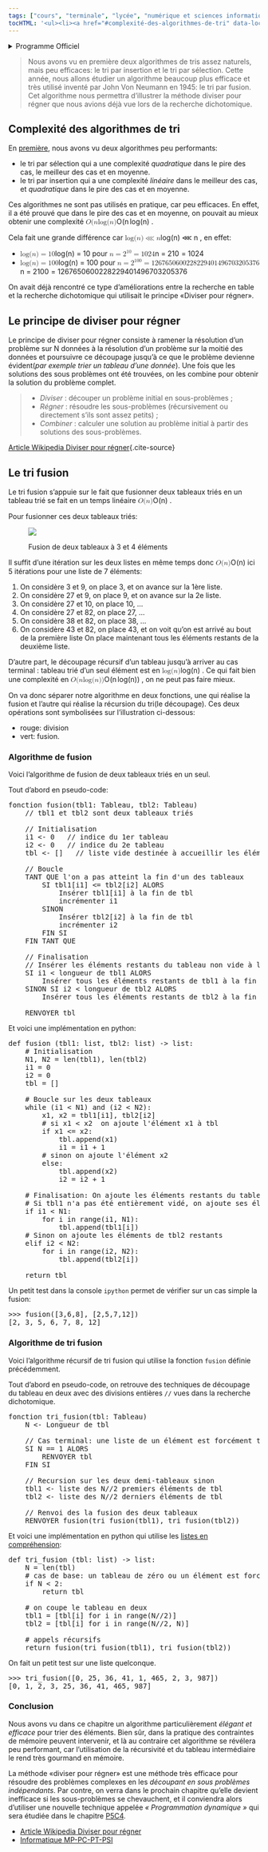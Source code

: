 ```yaml
---
tags: ["cours", "terminale", "lycée", "numérique et sciences informatiques", "nsi"]
tocHTML: '<ul><li><a href="#complexité-des-algorithmes-de-tri" data-localhref="true">Complexité des algorithmes de tri</a></li><li><a href="#le-principe-de-diviser-pour-régner" data-localhref="true">Le principe de diviser pour régner</a></li><li><a href="#le-tri-fusion" data-localhref="true">Le tri fusion</a></li><ul><li><a href="#algorithme-de-fusion" data-localhref="true">Algorithme de fusion</a></li><li><a href="#algorithme-de-tri-fusion" data-localhref="true">Algorithme de tri fusion</a></li><li><a href="#conclusion" data-localhref="true">Conclusion</a></li></ul></ul>'
---
```






<details class="programme"><summary>Programme Officiel</summary>
<!-- 
+------------------------+-----------------------------------+------------------------------------+
|        Contenus        |        Capacités attendues        |            Commentaires            |
+========================+===================================+====================================+
| Méthode « diviser pour | Écrire un algorithme utilisant la | La rotation d’une image bitmap     |
| régner ».              | méthode « diviser pour régner ».  | d’un quart de tour avec un coût en |
|                        |                                   | mémoire constant est un bon        |
|                        |                                   | exemple.                           |
|                        |                                   |                                    |
|                        |                                   | L’exemple du tri fusion permet     |
|                        |                                   | également d’exploiter la           |
|                        |                                   | récursivité et d’exhiber un        |
|                        |                                   | algorithme de coût en n log 2 n    |
|                        |                                   | dans les pires des cas.            |
+------------------------+-----------------------------------+------------------------------------+ -->
<a class="lien-programme" href="../programme/">Lien vers le programme complet</a></details>

<div class="intro">
<p><wc-wikimage class="half right" title="Merge-sort-example-300px.gif" caption="Le tri fusion est un algorithme de tri utilisant la méthode « Diviser pour Régner » tout comme la recherche dichotomique vue en première."></wc-wikimage></p>
<blockquote class="blockquote">
<p>Nous avons vu en première deux algorithmes de tris assez naturels, mais peu efficaces: le tri par insertion et le tri par sélection. Cette année, nous allons étudier un algorithme beaucoup plus efficace et très utilisé inventé par John Von Neumann en 1945: le tri par fusion. Cet algorithme nous permettra d’illustrer la méthode diviser pour régner que nous avions déjà vue lors de la recherche dichotomique.</p>
</blockquote>
</div>
<h2 id="complexité-des-algorithmes-de-tri" class="anchored">Complexité des algorithmes de tri</h2>
<p>En <a href="../../..//1g/nsi/8-algorithmique/2-algorithmes-de-tri">première</a>, nous avons vu deux algorithmes peu performants:</p>
<ul>
<li>le tri par sélection qui a une complexité <em>quadratique</em> dans le pire des cas, le meilleur des cas et en moyenne.</li>
<li>le tri par insertion qui a une complexité <em>linéaire</em> dans le meilleur des cas, et <em>quadratique</em> dans le pire des cas et en moyenne.</li>
</ul>
<p>Ces algorithmes ne sont pas utilisés en pratique, car peu efficaces. En effet, il a été prouvé que dans le pire des cas et en moyenne, on pouvait au mieux obtenir une complexité <span class="katex"><span class="katex-mathml"><math xmlns="http://www.w3.org/1998/Math/MathML"><semantics><mrow><mi>O</mi><mo stretchy="false">(</mo><mi>n</mi><mi>log</mi><mo>⁡</mo><mo stretchy="false">(</mo><mi>n</mi><mo stretchy="false">)</mo></mrow><annotation encoding="application/x-tex">O(n \log(n)</annotation></semantics></math></span><span class="katex-html" aria-hidden="true"><span class="base"><span class="strut" style="height:1em;vertical-align:-0.25em;"></span><span class="mord mathnormal" style="margin-right:0.02778em;">O</span><span class="mopen">(</span><span class="mord mathnormal">n</span><span class="mspace" style="margin-right:0.1667em;"></span><span class="mop">lo<span style="margin-right:0.01389em;">g</span></span><span class="mopen">(</span><span class="mord mathnormal">n</span><span class="mclose">)</span></span></span></span>
.</p>
<p>Cela fait une grande différence car <span class="katex"><span class="katex-mathml"><math xmlns="http://www.w3.org/1998/Math/MathML"><semantics><mrow><mi>log</mi><mo>⁡</mo><mo stretchy="false">(</mo><mi>n</mi><mo stretchy="false">)</mo><mo>⋘</mo><mi>n</mi></mrow><annotation encoding="application/x-tex">\log(n) \lll n</annotation></semantics></math></span><span class="katex-html" aria-hidden="true"><span class="base"><span class="strut" style="height:1em;vertical-align:-0.25em;"></span><span class="mop">lo<span style="margin-right:0.01389em;">g</span></span><span class="mopen">(</span><span class="mord mathnormal">n</span><span class="mclose">)</span><span class="mspace" style="margin-right:0.2778em;"></span><span class="mrel amsrm">⋘</span><span class="mspace" style="margin-right:0.2778em;"></span></span><span class="base"><span class="strut" style="height:0.4306em;"></span><span class="mord mathnormal">n</span></span></span></span>
, en effet:</p>
<ul>
<li><span class="katex"><span class="katex-mathml"><math xmlns="http://www.w3.org/1998/Math/MathML"><semantics><mrow><mi>log</mi><mo>⁡</mo><mo stretchy="false">(</mo><mi>n</mi><mo stretchy="false">)</mo><mo>=</mo><mn>10</mn></mrow><annotation encoding="application/x-tex">\log(n) = 10</annotation></semantics></math></span><span class="katex-html" aria-hidden="true"><span class="base"><span class="strut" style="height:1em;vertical-align:-0.25em;"></span><span class="mop">lo<span style="margin-right:0.01389em;">g</span></span><span class="mopen">(</span><span class="mord mathnormal">n</span><span class="mclose">)</span><span class="mspace" style="margin-right:0.2778em;"></span><span class="mrel">=</span><span class="mspace" style="margin-right:0.2778em;"></span></span><span class="base"><span class="strut" style="height:0.6444em;"></span><span class="mord">10</span></span></span></span>
pour <span class="katex"><span class="katex-mathml"><math xmlns="http://www.w3.org/1998/Math/MathML"><semantics><mrow><mi>n</mi><mo>=</mo><msup><mn>2</mn><mn>10</mn></msup><mo>=</mo><mn>1024</mn></mrow><annotation encoding="application/x-tex">n = 2^{10} = 1024</annotation></semantics></math></span><span class="katex-html" aria-hidden="true"><span class="base"><span class="strut" style="height:0.4306em;"></span><span class="mord mathnormal">n</span><span class="mspace" style="margin-right:0.2778em;"></span><span class="mrel">=</span><span class="mspace" style="margin-right:0.2778em;"></span></span><span class="base"><span class="strut" style="height:0.8141em;"></span><span class="mord"><span class="mord">2</span><span class="msupsub"><span class="vlist-t"><span class="vlist-r"><span class="vlist" style="height:0.8141em;"><span style="top:-3.063em;margin-right:0.05em;"><span class="pstrut" style="height:2.7em;"></span><span class="sizing reset-size6 size3 mtight"><span class="mord mtight"><span class="mord mtight">10</span></span></span></span></span></span></span></span></span><span class="mspace" style="margin-right:0.2778em;"></span><span class="mrel">=</span><span class="mspace" style="margin-right:0.2778em;"></span></span><span class="base"><span class="strut" style="height:0.6444em;"></span><span class="mord">1024</span></span></span></span>
</li>
<li><span class="katex"><span class="katex-mathml"><math xmlns="http://www.w3.org/1998/Math/MathML"><semantics><mrow><mi>log</mi><mo>⁡</mo><mo stretchy="false">(</mo><mi>n</mi><mo stretchy="false">)</mo><mo>=</mo><mn>100</mn></mrow><annotation encoding="application/x-tex">\log(n) = 100</annotation></semantics></math></span><span class="katex-html" aria-hidden="true"><span class="base"><span class="strut" style="height:1em;vertical-align:-0.25em;"></span><span class="mop">lo<span style="margin-right:0.01389em;">g</span></span><span class="mopen">(</span><span class="mord mathnormal">n</span><span class="mclose">)</span><span class="mspace" style="margin-right:0.2778em;"></span><span class="mrel">=</span><span class="mspace" style="margin-right:0.2778em;"></span></span><span class="base"><span class="strut" style="height:0.6444em;"></span><span class="mord">100</span></span></span></span>
pour <span class="katex"><span class="katex-mathml"><math xmlns="http://www.w3.org/1998/Math/MathML"><semantics><mrow><mi>n</mi><mo>=</mo><msup><mn>2</mn><mn>100</mn></msup><mo>=</mo><mn>1267650600228229401496703205376</mn></mrow><annotation encoding="application/x-tex">n = 2^{100} = 1267650600228229401496703205376</annotation></semantics></math></span><span class="katex-html" aria-hidden="true"><span class="base"><span class="strut" style="height:0.4306em;"></span><span class="mord mathnormal">n</span><span class="mspace" style="margin-right:0.2778em;"></span><span class="mrel">=</span><span class="mspace" style="margin-right:0.2778em;"></span></span><span class="base"><span class="strut" style="height:0.8141em;"></span><span class="mord"><span class="mord">2</span><span class="msupsub"><span class="vlist-t"><span class="vlist-r"><span class="vlist" style="height:0.8141em;"><span style="top:-3.063em;margin-right:0.05em;"><span class="pstrut" style="height:2.7em;"></span><span class="sizing reset-size6 size3 mtight"><span class="mord mtight"><span class="mord mtight">100</span></span></span></span></span></span></span></span></span><span class="mspace" style="margin-right:0.2778em;"></span><span class="mrel">=</span><span class="mspace" style="margin-right:0.2778em;"></span></span><span class="base"><span class="strut" style="height:0.6444em;"></span><span class="mord">1267650600228229401496703205376</span></span></span></span>
</li>
</ul>
<p>On avait déjà rencontré ce type d’améliorations entre la recherche en table et la recherche dichotomique qui utilisait le principe «Diviser pour régner».</p>
<h2 id="le-principe-de-diviser-pour-régner" class="anchored">Le principe de diviser pour régner</h2>
<p>Le principe de diviser pour régner consiste à ramener la résolution d’un problème sur N données à la résolution d’un problème sur la moitié des données et poursuivre ce découpage jusqu’à ce que le problème devienne évident(<em>par exemple trier un tableau d’une donnée</em>). Une fois que les solutions des sous problèmes ont été trouvées, on les combine pour obtenir la solution du problème complet.</p>
<blockquote class="blockquote">
<ul>
<li><em>Diviser</em> : découper un problème initial en sous-problèmes ;</li>
<li><em>Régner</em> : résoudre les sous-problèmes (récursivement ou directement s’ils sont assez petits) ;</li>
<li><em>Combiner</em> : calculer une solution au problème initial à partir des solutions des sous-problèmes.</li>
</ul>
</blockquote>
<p><a href="https://fr.wikipedia.org/wiki/Diviser_pour_r%C3%A9gner_(informatique)">Article Wikipedia Diviser pour régner</a>{.cite-source}</p>
<p><wc-wikimage title="Trois_étapes_illustré_avec_l'algorithme_du_tri_fusion.svg" caption="Au lieu de trier la liste entière, nous allons couper la liste en plus petites listes qui seront faciles à trier. On combinera ensuite les petites listes triées obtenues en une seule."></wc-wikimage></p>
<h2 id="le-tri-fusion" class="anchored">Le tri fusion</h2>
<p>Le tri fusion s’appuie sur le fait que fusionner deux tableaux triés en un tableau trié se fait en un temps linéaire <span class="katex"><span class="katex-mathml"><math xmlns="http://www.w3.org/1998/Math/MathML"><semantics><mrow><mi>O</mi><mo stretchy="false">(</mo><mi>n</mi><mo stretchy="false">)</mo></mrow><annotation encoding="application/x-tex">O(n)</annotation></semantics></math></span><span class="katex-html" aria-hidden="true"><span class="base"><span class="strut" style="height:1em;vertical-align:-0.25em;"></span><span class="mord mathnormal" style="margin-right:0.02778em;">O</span><span class="mopen">(</span><span class="mord mathnormal">n</span><span class="mclose">)</span></span></span></span>
.</p>
<div class="example">
<p>Pour fusionner ces deux tableaux triés:</p>
<div class="quarto-figure quarto-figure-center">
<figure class="figure">
<p><img src="../../images/fusion-2-tab-tries.png" class="img-fluid figure-img"></p>
<p></p><figcaption class="figure-caption">Fusion de deux tableaux à 3 et 4 éléments</figcaption><p></p>
</figure>
</div>
<p>Il suffit d’une itération sur les deux listes en même temps donc <span class="katex"><span class="katex-mathml"><math xmlns="http://www.w3.org/1998/Math/MathML"><semantics><mrow><mi>O</mi><mo stretchy="false">(</mo><mi>n</mi><mo stretchy="false">)</mo></mrow><annotation encoding="application/x-tex">O(n)</annotation></semantics></math></span><span class="katex-html" aria-hidden="true"><span class="base"><span class="strut" style="height:1em;vertical-align:-0.25em;"></span><span class="mord mathnormal" style="margin-right:0.02778em;">O</span><span class="mopen">(</span><span class="mord mathnormal">n</span><span class="mclose">)</span></span></span></span>
ici 5 itérations pour une liste de 7 éléments:</p>
<ol type="1">
<li>On considère 3 et 9, on place 3, et on avance sur la 1ère liste.</li>
<li>On considère 27 et 9, on place 9, et on avance sur la 2e liste.</li>
<li>On considère 27 et 10, on place 10, …</li>
<li>On considère 27 et 82, on place 27, …</li>
<li>On considère 38 et 82, on place 38, …</li>
<li>On considère 43 et 82, on place 43, et on voit qu’on est arrivé au bout de la première liste On place maintenant tous les éléments restants de la deuxième liste.</li>
</ol>
</div>
<p>D’autre part, le découpage récursif d’un tableau jusqu’à arriver au cas terminal : tableau trié d’un seul élément est en <span class="katex"><span class="katex-mathml"><math xmlns="http://www.w3.org/1998/Math/MathML"><semantics><mrow><mi>log</mi><mo>⁡</mo><mo stretchy="false">(</mo><mi>n</mi><mo stretchy="false">)</mo></mrow><annotation encoding="application/x-tex">\log(n)</annotation></semantics></math></span><span class="katex-html" aria-hidden="true"><span class="base"><span class="strut" style="height:1em;vertical-align:-0.25em;"></span><span class="mop">lo<span style="margin-right:0.01389em;">g</span></span><span class="mopen">(</span><span class="mord mathnormal">n</span><span class="mclose">)</span></span></span></span>
. Ce qui fait bien une complexité en <span class="katex"><span class="katex-mathml"><math xmlns="http://www.w3.org/1998/Math/MathML"><semantics><mrow><mi>O</mi><mo stretchy="false">(</mo><mi>n</mi><mi>log</mi><mo>⁡</mo><mo stretchy="false">(</mo><mi>n</mi><mo stretchy="false">)</mo><mo stretchy="false">)</mo></mrow><annotation encoding="application/x-tex">O(n\log(n))</annotation></semantics></math></span><span class="katex-html" aria-hidden="true"><span class="base"><span class="strut" style="height:1em;vertical-align:-0.25em;"></span><span class="mord mathnormal" style="margin-right:0.02778em;">O</span><span class="mopen">(</span><span class="mord mathnormal">n</span><span class="mspace" style="margin-right:0.1667em;"></span><span class="mop">lo<span style="margin-right:0.01389em;">g</span></span><span class="mopen">(</span><span class="mord mathnormal">n</span><span class="mclose">))</span></span></span></span>
, on ne peut pas faire mieux.</p>
<p>On va donc séparer notre algorithme en deux fonctions, une qui réalise la fusion et l’autre qui réalise la récursion du tri(le découpage). Ces deux opérations sont symbolisées sur l’illustration ci-dessous:</p>
<ul>
<li>rouge: division</li>
<li>vert: fusion.</li>
</ul>
<p><wc-wikimage title="Merge_sort_algorithm_diagram.svg" caption="Une fois la liste découpée, le problème du tri est simple car un tableau de un élément est forcément trié! Il ne reste alors plus qu'à fusionner."></wc-wikimage></p>
<h3 id="algorithme-de-fusion" class="anchored">Algorithme de fusion</h3>
<p>Voici l’algorithme de fusion de deux tableaux triés en un seul.</p>
<p>Tout d’abord en pseudo-code:</p>

<div class="highlight"><pre><span></span><span class="n">fonction</span><span class="w"> </span><span class="k">fusion</span><span class="p">(</span><span class="nl">tbl1</span><span class="p">:</span><span class="w"> </span><span class="n">Tableau</span><span class="p">,</span><span class="w"> </span><span class="nl">tbl2</span><span class="p">:</span><span class="w"> </span><span class="n">Tableau</span><span class="p">)</span>
<span class="w">    </span><span class="o">//</span><span class="w"> </span><span class="n">tbl1</span><span class="w"> </span><span class="n">et</span><span class="w"> </span><span class="n">tbl2</span><span class="w"> </span><span class="n">sont</span><span class="w"> </span><span class="n">deux</span><span class="w"> </span><span class="n">tableaux</span><span class="w"> </span><span class="n">triés</span>
<span class="w">    </span>
<span class="w">    </span><span class="o">//</span><span class="w"> </span><span class="n">Initialisation</span>
<span class="w">    </span><span class="n">i1</span><span class="w"> </span><span class="o">&lt;-</span><span class="w"> </span><span class="mi">0</span><span class="w">   </span><span class="o">//</span><span class="w"> </span><span class="n">indice</span><span class="w"> </span><span class="n">du</span><span class="w"> </span><span class="mi">1</span><span class="n">er</span><span class="w"> </span><span class="n">tableau</span>
<span class="w">    </span><span class="n">i2</span><span class="w"> </span><span class="o">&lt;-</span><span class="w"> </span><span class="mi">0</span><span class="w">   </span><span class="o">//</span><span class="w"> </span><span class="n">indice</span><span class="w"> </span><span class="n">du</span><span class="w"> </span><span class="mi">2</span><span class="n">e</span><span class="w"> </span><span class="n">tableau</span>
<span class="w">    </span><span class="n">tbl</span><span class="w"> </span><span class="o">&lt;-</span><span class="w"> </span><span class="err">[]</span><span class="w">   </span><span class="o">//</span><span class="w"> </span><span class="n">liste</span><span class="w"> </span><span class="n">vide</span><span class="w"> </span><span class="n">destinée</span><span class="w"> </span><span class="n">à</span><span class="w"> </span><span class="n">accueillir</span><span class="w"> </span><span class="n">les</span><span class="w"> </span><span class="n">éléments</span><span class="w"> </span><span class="n">triés</span>
<span></span>
<span class="w">    </span><span class="o">//</span><span class="w"> </span><span class="n">Boucle</span>
<span class="w">    </span><span class="n">TANT</span><span class="w"> </span><span class="n">QUE</span><span class="w"> </span><span class="n">l</span><span class="s1">'on a pas atteint la fin d'</span><span class="n">un</span><span class="w"> </span><span class="n">des</span><span class="w"> </span><span class="n">tableaux</span>
<span class="w">        </span><span class="n">SI</span><span class="w"> </span><span class="n">tbl1</span><span class="o">[</span><span class="n">i1</span><span class="o">]</span><span class="w"> </span><span class="o">&lt;=</span><span class="w"> </span><span class="n">tbl2</span><span class="o">[</span><span class="n">i2</span><span class="o">]</span><span class="w"> </span><span class="n">ALORS</span>
<span class="w">            </span><span class="n">Insérer</span><span class="w"> </span><span class="n">tbl1</span><span class="o">[</span><span class="n">i1</span><span class="o">]</span><span class="w"> </span><span class="n">à</span><span class="w"> </span><span class="n">la</span><span class="w"> </span><span class="n">fin</span><span class="w"> </span><span class="n">de</span><span class="w"> </span><span class="n">tbl</span>
<span class="w">            </span><span class="n">incrémenter</span><span class="w"> </span><span class="n">i1</span>
<span class="w">        </span><span class="n">SINON</span>
<span class="w">            </span><span class="n">Insérer</span><span class="w"> </span><span class="n">tbl2</span><span class="o">[</span><span class="n">i2</span><span class="o">]</span><span class="w"> </span><span class="n">à</span><span class="w"> </span><span class="n">la</span><span class="w"> </span><span class="n">fin</span><span class="w"> </span><span class="n">de</span><span class="w"> </span><span class="n">tbl</span>
<span class="w">            </span><span class="n">incrémenter</span><span class="w"> </span><span class="n">i2</span>
<span class="w">        </span><span class="n">FIN</span><span class="w"> </span><span class="n">SI</span>
<span class="w">    </span><span class="n">FIN</span><span class="w"> </span><span class="n">TANT</span><span class="w"> </span><span class="n">QUE</span>
<span class="w">    </span>
<span class="w">    </span><span class="o">//</span><span class="w"> </span><span class="n">Finalisation</span>
<span class="w">    </span><span class="o">//</span><span class="w"> </span><span class="n">Insérer</span><span class="w"> </span><span class="n">les</span><span class="w"> </span><span class="n">éléments</span><span class="w"> </span><span class="n">restants</span><span class="w"> </span><span class="n">du</span><span class="w"> </span><span class="n">tableau</span><span class="w"> </span><span class="n">non</span><span class="w"> </span><span class="n">vide</span><span class="w"> </span><span class="n">à</span><span class="w"> </span><span class="n">la</span><span class="w"> </span><span class="n">fin</span><span class="w"> </span><span class="n">de</span><span class="w"> </span><span class="n">tbl</span>
<span class="w">    </span><span class="n">SI</span><span class="w"> </span><span class="n">i1</span><span class="w"> </span><span class="o">&lt;</span><span class="w"> </span><span class="n">longueur</span><span class="w"> </span><span class="n">de</span><span class="w"> </span><span class="n">tbl1</span><span class="w"> </span><span class="n">ALORS</span>
<span class="w">        </span><span class="n">Insérer</span><span class="w"> </span><span class="n">tous</span><span class="w"> </span><span class="n">les</span><span class="w"> </span><span class="n">éléments</span><span class="w"> </span><span class="n">restants</span><span class="w"> </span><span class="n">de</span><span class="w"> </span><span class="n">tbl1</span><span class="w"> </span><span class="n">à</span><span class="w"> </span><span class="n">la</span><span class="w"> </span><span class="n">fin</span><span class="w"> </span><span class="n">de</span><span class="w"> </span><span class="n">tbl</span>
<span class="w">    </span><span class="n">SINON</span><span class="w"> </span><span class="n">SI</span><span class="w"> </span><span class="n">i2</span><span class="w"> </span><span class="o">&lt;</span><span class="w"> </span><span class="n">longueur</span><span class="w"> </span><span class="n">de</span><span class="w"> </span><span class="n">tbl2</span><span class="w"> </span><span class="n">ALORS</span>
<span class="w">        </span><span class="n">Insérer</span><span class="w"> </span><span class="n">tous</span><span class="w"> </span><span class="n">les</span><span class="w"> </span><span class="n">éléments</span><span class="w"> </span><span class="n">restants</span><span class="w"> </span><span class="n">de</span><span class="w"> </span><span class="n">tbl2</span><span class="w"> </span><span class="n">à</span><span class="w"> </span><span class="n">la</span><span class="w"> </span><span class="n">fin</span><span class="w"> </span><span class="n">de</span><span class="w"> </span><span class="n">tbl</span>
<span class="w">    </span>
<span class="w">    </span><span class="n">RENVOYER</span><span class="w"> </span><span class="n">tbl</span>
</pre></div>

<p>Et voici une implémentation en python:</p>

<div class="highlight"><pre><span></span><span class="k">def</span> <span class="nf">fusion</span> <span class="p">(</span><span class="n">tbl1</span><span class="p">:</span> <span class="nb">list</span><span class="p">,</span> <span class="n">tbl2</span><span class="p">:</span> <span class="nb">list</span><span class="p">)</span> <span class="o">-&gt;</span> <span class="nb">list</span><span class="p">:</span>
<span class="c1">    # Initialisation</span>
<span class="n">    N1</span><span class="p">,</span> <span class="n">N2</span> <span class="o">=</span> <span class="nb">len</span><span class="p">(</span><span class="n">tbl1</span><span class="p">),</span> <span class="nb">len</span><span class="p">(</span><span class="n">tbl2</span><span class="p">)</span>
<span class="n">    i1</span> <span class="o">=</span> <span class="mi">0</span>
<span class="n">    i2</span> <span class="o">=</span> <span class="mi">0</span>
<span class="n">    tbl</span> <span class="o">=</span> <span class="p">[]</span>
<span></span>
<span class="c1">    # Boucle sur les deux tableaux</span>
<span class="k">    while</span> <span class="p">(</span><span class="n">i1</span> <span class="o">&lt;</span> <span class="n">N1</span><span class="p">)</span> <span class="ow">and</span> <span class="p">(</span><span class="n">i2</span> <span class="o">&lt;</span> <span class="n">N2</span><span class="p">):</span>
<span class="n">        x1</span><span class="p">,</span> <span class="n">x2</span> <span class="o">=</span> <span class="n">tbl1</span><span class="p">[</span><span class="n">i1</span><span class="p">],</span> <span class="n">tbl2</span><span class="p">[</span><span class="n">i2</span><span class="p">]</span>
<span class="c1">        # si x1 &lt; x2  on ajoute l'élément x1 à tbl</span>
<span class="k">        if</span> <span class="n">x1</span> <span class="o">&lt;=</span> <span class="n">x2</span><span class="p">:</span>
<span class="n">            tbl</span><span class="o">.</span><span class="n">append</span><span class="p">(</span><span class="n">x1</span><span class="p">)</span>
<span class="n">            i1</span> <span class="o">=</span> <span class="n">i1</span> <span class="o">+</span> <span class="mi">1</span>
<span class="c1">        # sinon on ajoute l'élément x2</span>
<span class="k">        else</span><span class="p">:</span>
<span class="n">            tbl</span><span class="o">.</span><span class="n">append</span><span class="p">(</span><span class="n">x2</span><span class="p">)</span>
<span class="n">            i2</span> <span class="o">=</span> <span class="n">i2</span> <span class="o">+</span> <span class="mi">1</span>
<span></span>
<span class="c1">    # Finalisation: On ajoute les éléments restants du tableau non vide restant</span>
<span class="c1">    # Si tbl1 n'a pas été entièrement vidé, on ajoute ses éléments restants</span>
<span class="k">    if</span> <span class="n">i1</span> <span class="o">&lt;</span> <span class="n">N1</span><span class="p">:</span>
<span class="k">        for</span> <span class="n">i</span> <span class="ow">in</span> <span class="nb">range</span><span class="p">(</span><span class="n">i1</span><span class="p">,</span> <span class="n">N1</span><span class="p">):</span>
<span class="n">            tbl</span><span class="o">.</span><span class="n">append</span><span class="p">(</span><span class="n">tbl1</span><span class="p">[</span><span class="n">i</span><span class="p">])</span>
<span class="c1">    # Sinon on ajoute les éléments de tbl2 restants</span>
<span class="k">    elif</span> <span class="n">i2</span> <span class="o">&lt;</span> <span class="n">N2</span><span class="p">:</span>
<span class="k">        for</span> <span class="n">i</span> <span class="ow">in</span> <span class="nb">range</span><span class="p">(</span><span class="n">i2</span><span class="p">,</span> <span class="n">N2</span><span class="p">):</span>
<span class="n">            tbl</span><span class="o">.</span><span class="n">append</span><span class="p">(</span><span class="n">tbl2</span><span class="p">[</span><span class="n">i</span><span class="p">])</span>
<span class="k">        
    return</span> <span class="n">tbl</span>
</pre></div>

<p>Un petit test dans la console <code>ipython</code> permet de vérifier sur un cas simple la fusion:</p>
<div class="highlight"><pre><span></span>&gt;&gt;&gt; fusion([3,6,8], [2,5,7,12])
[2, 3, 5, 6, 7, 8, 12]
</pre></div>

<h3 id="algorithme-de-tri-fusion" class="anchored">Algorithme de tri fusion</h3>
<p>Voici l’algorithme récursif de tri fusion qui utilise la fonction <code>fusion</code> définie précédemment.</p>
<p>Tout d’abord en pseudo-code, on retrouve des techniques de découpage du tableau en deux avec des divisions entières <code>//</code> vues dans la recherche dichotomique.</p>

<div class="highlight"><pre><span></span><span class="n">fonction</span><span class="w"> </span><span class="nf">tri_fusion</span><span class="p">(</span><span class="n">tbl</span><span class="o">:</span><span class="w"> </span><span class="n">Tableau</span><span class="p">)</span>
<span class="w">    </span><span class="n">N</span><span class="w"> </span><span class="o">&lt;-</span><span class="w"> </span><span class="n">Longueur</span><span class="w"> </span><span class="n">de</span><span class="w"> </span><span class="n">tbl</span>
<span></span>
<span class="w">    </span><span class="o">//</span><span class="w"> </span><span class="n">Cas</span><span class="w"> </span><span class="n">terminal</span><span class="o">:</span><span class="w"> </span><span class="n">une</span><span class="w"> </span><span class="n">liste</span><span class="w"> </span><span class="n">de</span><span class="w"> </span><span class="n">un</span><span class="w"> </span>é<span class="n">lément</span><span class="w"> </span><span class="n">est</span><span class="w"> </span><span class="n">forcément</span><span class="w"> </span><span class="n">triée</span>
<span class="w">    </span><span class="n">SI</span><span class="w"> </span><span class="n">N</span><span class="w"> </span><span class="o">==</span><span class="w"> </span><span class="m">1</span><span class="w"> </span><span class="n">ALORS</span>
<span class="w">        </span><span class="n">RENVOYER</span><span class="w"> </span><span class="n">tbl</span>
<span class="w">    </span><span class="n">FIN</span><span class="w"> </span><span class="n">SI</span>
<span></span>
<span class="w">    </span><span class="o">//</span><span class="w"> </span><span class="n">Recursion</span><span class="w"> </span><span class="n">sur</span><span class="w"> </span><span class="n">les</span><span class="w"> </span><span class="n">deux</span><span class="w"> </span><span class="n">demi</span><span class="o">-</span><span class="n">tableaux</span><span class="w"> </span><span class="n">sinon</span>
<span class="w">    </span><span class="n">tbl1</span><span class="w"> </span><span class="o">&lt;-</span><span class="w"> </span><span class="n">liste</span><span class="w"> </span><span class="n">des</span><span class="w"> </span><span class="n">N</span><span class="o">//</span><span class="m">2</span><span class="w"> </span><span class="n">premiers</span><span class="w"> </span>é<span class="n">léments</span><span class="w"> </span><span class="n">de</span><span class="w"> </span><span class="n">tbl</span>
<span class="w">    </span><span class="n">tbl2</span><span class="w"> </span><span class="o">&lt;-</span><span class="w"> </span><span class="n">liste</span><span class="w"> </span><span class="n">des</span><span class="w"> </span><span class="n">N</span><span class="o">//</span><span class="m">2</span><span class="w"> </span><span class="n">derniers</span><span class="w"> </span>é<span class="n">léments</span><span class="w"> </span><span class="n">de</span><span class="w"> </span><span class="n">tbl</span>
<span></span>
<span class="w">    </span><span class="o">//</span><span class="w"> </span><span class="n">Renvoi</span><span class="w"> </span><span class="n">des</span><span class="w"> </span><span class="n">la</span><span class="w"> </span><span class="n">fusion</span><span class="w"> </span><span class="n">des</span><span class="w"> </span><span class="n">deux</span><span class="w"> </span><span class="n">tableaux</span>
<span class="w">    </span><span class="n">RENVOYER</span><span class="w"> </span><span class="nf">fusion</span><span class="p">(</span><span class="nf">tri_fusion</span><span class="p">(</span><span class="n">tbl1</span><span class="p">),</span><span class="w"> </span><span class="nf">tri_fusion</span><span class="p">(</span><span class="n">tbl2</span><span class="p">))</span>
</pre></div>

<p>Et voici une implémentation en python qui utilise les <a href="https://www.lyceum.fr/1g/nsi/3-representation-des-donnees-types-construits/2-usages-avances-des-tableaux#tableau-donn%C3%A9-en-compr%C3%A9hension">listes en compréhension</a>:</p>

<div class="highlight"><pre><span></span><span class="k">def</span> <span class="nf">tri_fusion</span> <span class="p">(</span><span class="n">tbl</span><span class="p">:</span> <span class="nb">list</span><span class="p">)</span> <span class="o">-&gt;</span> <span class="nb">list</span><span class="p">:</span>
<span class="n">    N</span> <span class="o">=</span> <span class="nb">len</span><span class="p">(</span><span class="n">tbl</span><span class="p">)</span>
<span class="c1">    # cas de base: un tableau de zéro ou un élément est forcément trié!</span>
<span class="k">    if</span> <span class="n">N</span> <span class="o">&lt;</span> <span class="mi">2</span><span class="p">:</span>
<span class="k">        return</span> <span class="n">tbl</span>
<span class="c1">    
    # on coupe le tableau en deux</span>
<span class="n">    tbl1</span> <span class="o">=</span> <span class="p">[</span><span class="n">tbl</span><span class="p">[</span><span class="n">i</span><span class="p">]</span> <span class="k">for</span> <span class="n">i</span> <span class="ow">in</span> <span class="nb">range</span><span class="p">(</span><span class="n">N</span><span class="o">//</span><span class="mi">2</span><span class="p">)]</span>
<span class="n">    tbl2</span> <span class="o">=</span> <span class="p">[</span><span class="n">tbl</span><span class="p">[</span><span class="n">i</span><span class="p">]</span> <span class="k">for</span> <span class="n">i</span> <span class="ow">in</span> <span class="nb">range</span><span class="p">(</span><span class="n">N</span><span class="o">//</span><span class="mi">2</span><span class="p">,</span> <span class="n">N</span><span class="p">)]</span>
<span class="c1">    
    # appels récursifs</span>
<span class="k">    return</span> <span class="n">fusion</span><span class="p">(</span><span class="n">tri_fusion</span><span class="p">(</span><span class="n">tbl1</span><span class="p">),</span> <span class="n">tri_fusion</span><span class="p">(</span><span class="n">tbl2</span><span class="p">))</span>
</pre></div>

<p>On fait un petit test sur une liste quelconque.</p>
<div class="highlight"><pre><span></span>&gt;&gt;&gt; tri_fusion([0, 25, 36, 41, 1, 465, 2, 3, 987])
[0, 1, 2, 3, 25, 36, 41, 465, 987]
</pre></div>

<h3 id="conclusion" class="anchored">Conclusion</h3>
<p>Nous avons vu dans ce chapitre un algorithme particulièrement <em>élégant et efficace</em> pour trier des éléments. Bien sûr, dans la pratique des contraintes de mémoire peuvent intervenir, et là au contraire cet algorithme se révélera peu performant, car l’utilisation de la récursivité et du tableau intermédiaire le rend très gourmand en mémoire.</p>
<p>La méthode «diviser pour régner» est une méthode très efficace pour résoudre des problèmes complexes en les <em>découpant en sous problèmes indépendants</em>. Par contre, on verra dans le prochain chapitre qu’elle devient inefficace si les sous-problèmes se chevauchent, et il conviendra alors d’utiliser une nouvelle technique appelée <em>« Programmation dynamique »</em> qui sera étudiée dans le chapitre <a href="/tg/nsi/5-algorithmique/4-programmation-dynamique">P5C4</a>.</p>
<div class="ref">
<ul>
<li><a href="https://fr.wikipedia.org/wiki/Diviser_pour_r%C3%A9gner_(informatique)">Article Wikipedia Diviser pour régner</a></li>
<li><a href="https://editions.lavoisier.fr/etudes-superieures/informatique-mp-pc-pt-psi/preaux/tec-et-doc/le-tout-en-un/livre/9782743022976">Informatique MP-PC-PT-PSI</a></li>
</ul>
</div>

